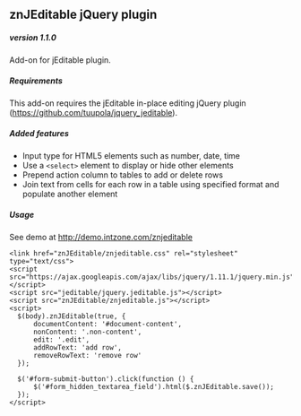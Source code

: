 znJEditable jQuery plugin
-------------------------

##### version 1.1.0

Add-on for jEditable plugin.

##### Requirements

This add-on requires the jEditable in-place editing jQuery plugin (https://github.com/tuupola/jquery_jeditable).

##### Added features
- Input type for HTML5 elements such as number, date, time
- Use a `<select>` element to display or hide other elements
- Prepend action column to tables to add or delete rows
- Join text from cells for each row in a table using specified format and populate another element

##### Usage

See demo at http://demo.intzone.com/znjeditable

```
<link href="znJEditable/znjeditable.css" rel="stylesheet" type="text/css">
<script src="https://ajax.googleapis.com/ajax/libs/jquery/1.11.1/jquery.min.js"></script>
<script src="jeditable/jquery.jeditable.js"></script>
<script src="znJEditable/znjeditable.js"></script>
<script>
  $(body).znJEditable(true, {
      documentContent: '#document-content',
      nonContent: '.non-content',
      edit: '.edit',
      addRowText: 'add row',
      removeRowText: 'remove row'
  });
  
  $('#form-submit-button').click(function () {
      $('#form_hidden_textarea_field').html($.znJEditable.save());
  });
</script>
```
